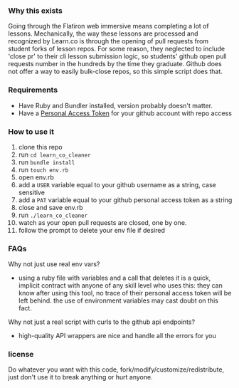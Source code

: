 ### Why this exists

Going through the Flatiron web immersive means completing a lot of lessons. Mechanically, the way these lessons are processed and recognized by Learn.co is through the opening of pull requests from student forks of lesson repos. For some reason, they neglected to include 'close pr' to their cli lesson submission logic, so students' github open pull requests number in the hundreds by the time they graduate. Github does not offer a way to easily bulk-close repos, so this simple script does that.

### Requirements

- Have Ruby and Bundler installed, version probably doesn't matter.
- Have a [Personal Access Token](https://help.github.com/en/github/authenticating-to-github/creating-a-personal-access-token-for-the-command-line) for your github account with repo access

### How to use it

1. clone this repo
2. run `cd learn_co_cleaner`
3. run `bundle install`
4. run `touch env.rb` 
5. open env.rb
6. add a `USER` variable equal to your github username as a string, case sensitive
7. add a `PAT` variable equal to your github personal access token as a string
8. close and save env.rb
9. run `./learn_co_cleaner`
10. watch as your open pull requests are closed, one by one. 
11. follow the prompt to delete your env file if desired

### FAQs

Why not just use real env vars?
- using a ruby file with variables and a call that deletes it is a quick, implicit contract with anyone of any skill level who uses this: they can know after using this tool, no trace of their personal access token will be left behind. the use of environment variables may cast doubt on this fact.

Why not just a real script with curls to the github api endpoints? 
- high-quality API wrappers are nice and handle all the errors for you

### license

Do whatever you want with this code, fork/modify/customize/redistribute, just don't use it to break anything or hurt anyone.
